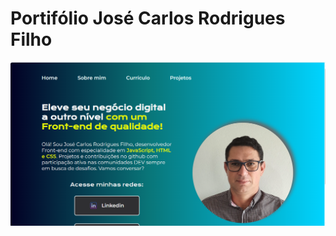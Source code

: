 # Portifólio José Carlos Rodrigues Filho

<img title="Desktop" alt="versão desktop da aplicação" src="img/desktop-portifolio.png">